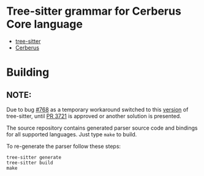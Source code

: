 # Tree-sitter grammar for Cerberus Core language

- [tree-sitter](https://tree-sitter.github.io/tree-sitter/)
- [Cerberus](https://www.cl.cam.ac.uk/~pes20/cerberus/)

# Building

## NOTE: 
Due to bug
[#768](https://github.com/tree-sitter/tree-sitter/issues/768) as
a temporary workaround switched to this
[version](https://github.com/WillLillis/tree-sitter/tree/missing_key)
of tree-sitter, until [PR
3721](https://github.com/tree-sitter/tree-sitter/pull/3721) is
approved or another solution is presented.

The source repository contains generated parser source code and
bindings for all supported languages. Just type `make` to build.

To re-generate the parser follow these steps:

```
tree-sitter generate
tree-sitter build
make
```

